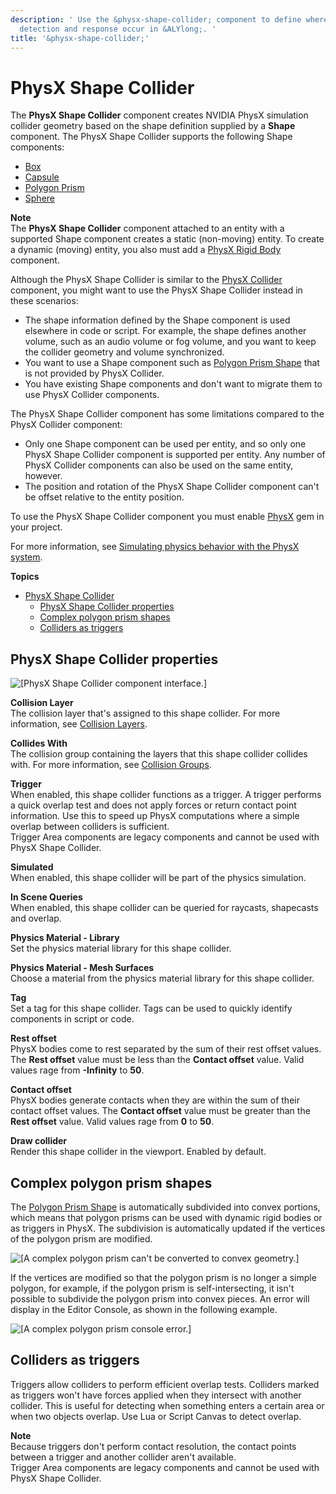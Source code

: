 ```yaml
---
description: ' Use the &physx-shape-collider; component to define where collision
  detection and response occur in &ALYlong;. '
title: '&physx-shape-collider;'
---
```

# PhysX Shape Collider<a name="component-physx-shape-collider"></a>

The **PhysX Shape Collider** component creates NVIDIA PhysX simulation collider geometry based on the shape definition supplied by a **Shape** component\. The PhysX Shape Collider supports the following Shape components: 
+  [Box](/docs/userguide/components/shapes.md#box-shape-component-properties) 
+  [Capsule](/docs/userguide/components/shapes.md#capsule-shape-component-properties) 
+  [Polygon Prism](/docs/userguide/components/polygon-prism.md) 
+  [Sphere](/docs/userguide/components/shapes.md#sphere-shape-component-properties) 

**Note**  
The **PhysX Shape Collider** component attached to an entity with a supported Shape component creates a static \(non\-moving\) entity\. To create a dynamic \(moving\) entity, you also must add a [PhysX Rigid Body](/docs/userguide/components/physx-rigid-body-physics.md) component\. 

Although the PhysX Shape Collider is similar to the [PhysX Collider](/docs/userguide/components/physx-collider.md) component, you might want to use the PhysX Shape Collider instead in these scenarios: 
+  The shape information defined by the Shape component is used elsewhere in code or script\. For example, the shape defines another volume, such as an audio volume or fog volume, and you want to keep the collider geometry and volume synchronized\. 
+  You want to use a Shape component such as [Polygon Prism Shape](/docs/userguide/components/polygon-prism.md) that is not provided by PhysX Collider\. 
+  You have existing Shape components and don't want to migrate them to use PhysX Collider components\. 

The PhysX Shape Collider component has some limitations compared to the PhysX Collider component: 
+  Only one Shape component can be used per entity, and so only one PhysX Shape Collider component is supported per entity\. Any number of PhysX Collider components can also be used on the same entity, however\. 
+  The position and rotation of the PhysX Shape Collider component can't be offset relative to the entity position\. 

To use the PhysX Shape Collider component you must enable [PhysX](/docs/userguide/gems/builtin/physx.md) gem in your project\.

For more information, see [Simulating physics behavior with the PhysX system](/docs/userguide/nvidia/physx/intro.md)\.

**Topics**
- [PhysX Shape Collider<a name="component-physx-shape-collider"></a>](#physx-shape-collider)
  - [PhysX Shape Collider properties<a name="component-physx-shape-collider-properties"></a>](#physx-shape-collider-properties)
  - [Complex polygon prism shapes<a name="complex-polygon-prism-shapes"></a>](#complex-polygon-prism-shapes)
  - [Colliders as triggers<a name="colliders-as-triggers"></a>](#colliders-as-triggers)

## PhysX Shape Collider properties<a name="component-physx-shape-collider-properties"></a>

![\[PhysX Shape Collider component interface.\]](/images/userguide/component/physx/physx/ui-physx-shape-collider-A-1.27.png)

****Collision Layer****  
The collision layer that's assigned to this shape collider\. For more information, see [Collision Layers](/docs/userguide/nvidia/physx/configuration-collision-layers.md)\. 

****Collides With****  
The collision group containing the layers that this shape collider collides with\. For more information, see [Collision Groups](/docs/userguide/nvidia/physx/configuration-collision-groups.md)\. 

****Trigger****  
When enabled, this shape collider functions as a trigger\. A trigger performs a quick overlap test and does not apply forces or return contact point information\. Use this to speed up PhysX computations where a simple overlap between colliders is sufficient\.   
Trigger Area components are legacy components and cannot be used with PhysX Shape Collider\.

****Simulated****  
When enabled, this shape collider will be part of the physics simulation\.

****In Scene Queries****  
When enabled, this shape collider can be queried for raycasts, shapecasts and overlap\.

****Physics Material \- Library****  
Set the physics material library for this shape collider\. 

****Physics Material \- Mesh Surfaces****  
Choose a material from the physics material library for this shape collider\. 

****Tag****  
Set a tag for this shape collider\. Tags can be used to quickly identify components in script or code\. 

****Rest offset****  
PhysX bodies come to rest separated by the sum of their rest offset values\. The **Rest offset** value must be less than the **Contact offset** value\. Valid values rage from **\-Infinity** to **50**\. 

****Contact offset****  
PhysX bodies generate contacts when they are within the sum of their contact offset values\. The **Contact offset** value must be greater than the **Rest offset** value\. Valid values rage from **0** to **50**\. 

****Draw collider****  
Render this shape collider in the viewport\. Enabled by default\. 

## Complex polygon prism shapes<a name="complex-polygon-prism-shapes"></a>

The [Polygon Prism Shape](/docs/userguide/components/polygon-prism.md) is automatically subdivided into convex portions, which means that polygon prisms can be used with dynamic rigid bodies or as triggers in PhysX\. The subdivision is automatically updated if the vertices of the polygon prism are modified\. 

![\[A complex polygon prism can't be converted to convex geometry.\]](/images/userguide/component/physx/physx/ui-physx-shape-collider-B-1.24.png)

If the vertices are modified so that the polygon prism is no longer a simple polygon, for example, if the polygon prism is self\-intersecting, it isn't possible to subdivide the polygon prism into convex pieces\. An error will display in the Editor Console, as shown in the following example\. 

![\[A complex polygon prism console error.\]](/images/userguide/component/physx/physx/ui-physx-shape-collider-C-1.24.png)

## Colliders as triggers<a name="colliders-as-triggers"></a>

Triggers allow colliders to perform efficient overlap tests\. Colliders marked as triggers won't have forces applied when they intersect with another collider\. This is useful for detecting when something enters a certain area or when two objects overlap\. Use Lua or Script Canvas to detect overlap\.

**Note**  
Because triggers don't perform contact resolution, the contact points between a trigger and another collider aren't available\.   
Trigger Area components are legacy components and cannot be used with PhysX Shape Collider\.